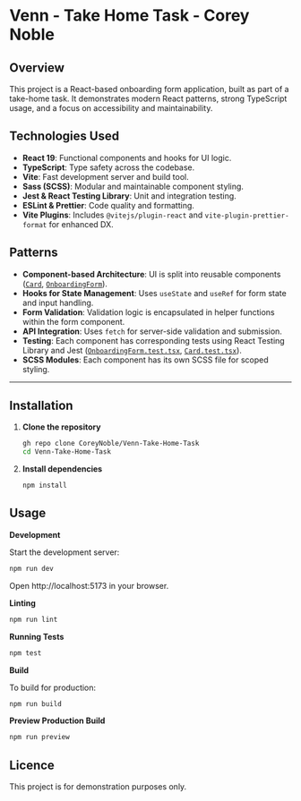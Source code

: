 # Venn - Take Home Task - Corey Noble

## Overview

This project is a React-based onboarding form application, built as part of a take-home task. It demonstrates modern React patterns, strong TypeScript usage, and a focus on accessibility and maintainability.

## Technologies Used

- **React 19**: Functional components and hooks for UI logic.
- **TypeScript**: Type safety across the codebase.
- **Vite**: Fast development server and build tool.
- **Sass (SCSS)**: Modular and maintainable component styling.
- **Jest & React Testing Library**: Unit and integration testing.
- **ESLint & Prettier**: Code quality and formatting.
- **Vite Plugins**: Includes `@vitejs/plugin-react` and `vite-plugin-prettier-format` for enhanced DX.

## Patterns

- **Component-based Architecture**: UI is split into reusable components ([`Card`](src/components/Card/Card.tsx), [`OnboardingForm`](src/components/OnboardingForm/OnboardingForm.tsx)).
- **Hooks for State Management**: Uses `useState` and `useRef` for form state and input handling.
- **Form Validation**: Validation logic is encapsulated in helper functions within the form component.
- **API Integration**: Uses `fetch` for server-side validation and submission.
- **Testing**: Each component has corresponding tests using React Testing Library and Jest ([`OnboardingForm.test.tsx`](src/components/OnboardingForm/OnboardingForm.test.tsx), [`Card.test.tsx`](src/components/Card/Card.test.tsx)).
- **SCSS Modules**: Each component has its own SCSS file for scoped styling.

---

## Installation

1. **Clone the repository**
   ```sh
   gh repo clone CoreyNoble/Venn-Take-Home-Task
   cd Venn-Take-Home-Task
   ```

2. **Install dependencies**
   ```sh
   npm install
   ```

## Usage

**Development**

Start the development server:

```sh
npm run dev
```

Open http://localhost:5173 in your browser.

**Linting**
```sh
npm run lint
```

**Running Tests**
```sh
npm test
```

**Build**

To build for production:
```sh
npm run build
```

**Preview Production Build**
```sh
npm run preview
```

## Licence

This project is for demonstration purposes only.